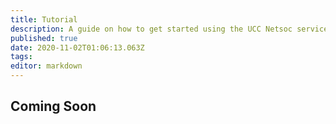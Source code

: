 ```yaml
---
title: Tutorial
description: A guide on how to get started using the UCC Netsoc services
published: true
date: 2020-11-02T01:06:13.063Z
tags: 
editor: markdown
---
```


## Coming Soon